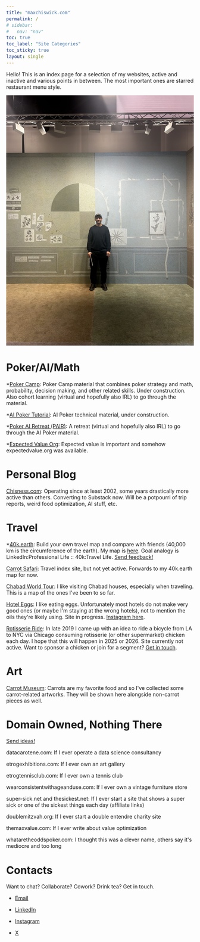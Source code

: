 ```yaml
---
title: "maxchiswick.com"
permalink: /
# sidebar:
#   nav: "nav"
toc: true
toc_label: "Site Categories"
toc_sticky: true
layout: single
---
```

Hello! This is an index page for a selection of my websites, active and inactive and various points in between. The most important ones are starred restaurant menu style.  

![Me in front of a Cynthia Talmadge artwork in the 56 Henry booth](../assets/me.jpeg)

# Poker/AI/Math 

*[Poker Camp](https://pokercamp.org): Poker Camp material that combines poker strategy and math, probability, decision making, and other related skills. Under construction. Also cohort learning (virtual and hopefully also IRL) to go through the material. 

*[AI Poker Tutorial](https://aipokertutorial.com): AI Poker technical material, under construction.

*[Poker AI Retreat (PAIR)](https://pokerairetreat.com): A retreat (virtual and hopefully also IRL) to go through the AI Poker material.

*[Expected Value Org](https://expectedvalue.org): Expected value is important and somehow expectedvalue.org was available.  

# Personal Blog

[Chisness.com](https://chisness.com): Operating since at least 2002, some years drastically more active than others. Converting to Substack now. Will be a potpourri of trip reports, weird food optimization, AI stuff, etc. 

# Travel

*[40k.earth](https://40k.earth): Build your own travel map and compare with friends (40,000 km is the circumference of the earth). My map is [here](https://40k.earth/chisness). Goal analogy is LinkedIn:Professional Life :: 40k:Travel Life. [Send feedback!](mailto:max@40k.earth) 

[Carrot Safari](https://carrotsafari.com): Travel index site, but not yet active. Forwards to my 40k.earth map for now. 

[Chabad World Tour](https://chabadworldtour.com): I like visiting Chabad houses, especially when traveling. This is a map of the ones I've been to so far. 

[Hotel Eggs](https://hoteleggs.com): I like eating eggs. Unfortunately most hotels do not make very good ones (or maybe I'm staying at the wrong hotels), not to mention the oils they're likely using. Site in progress. [Instagram here](https://instagram.com/hoteleggs).

[Rotisserie Ride](https://rotisserieride.com): In late 2019 I came up with an idea to ride a bicycle from LA to NYC via Chicago consuming rotisserie (or other supermarket) chicken each day. I hope that this will happen in 2025 or 2026. Site currently not active. Want to sponsor a chicken or join for a segment? [Get in touch](mailto:max.chiswick@gmail.com).

# Art

[Carrot Museum](https://carrotmuseum.org): Carrots are my favorite food and so I've collected some carrot-related artworks. They will be shown here alongside non-carrot pieces as well. 

# Domain Owned, Nothing There

[Send ideas!](mailto:max.chiswick@gmail.com)

datacarotene.com: If I ever operate a data science consultancy

etrogexhibitions.com: If I ever own an art gallery

etrogtennisclub.com: If I ever own a tennis club

wearconsistentwithageanduse.com: If I ever own a vintage furniture store

super-sick.net and thesickest.net: If I ever start a site that shows a super sick or one of the sickest things each day (affiliate links)

doublemitzvah.org: If I ever start a double entendre charity site

themaxvalue.com: If I ever write about value optimization

whataretheoddspoker.com: I thought this was a clever name, others say it's mediocre and too long

# Contacts

Want to chat? Collaborate? Cowork? Drink tea? 
Get in touch. 

- [Email](mailto:max.chiswick@gmail.com) 

- [LinkedIn](https://www.linkedin.com/in/maxchiswick/)

- [Instagram](https://www.instagram.com/chisness/)

- [X](https://x.com/chisness)
